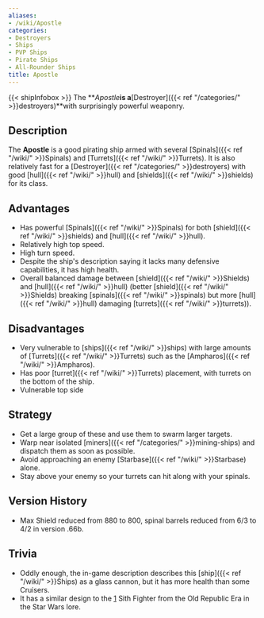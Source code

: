 ```yaml
---
aliases:
- /wiki/Apostle
categories:
- Destroyers
- Ships
- PVP Ships
- Pirate Ships
- All-Rounder Ships
title: Apostle
---
```


{{< shipInfobox >}} The **_Apostle_**is a**[Destroyer]({{< ref "/categories/" >}}destroyers)**with surprisingly powerful weaponry.

## Description

The **Apostle** is a good pirating ship armed with several [Spinals]({{< ref "/wiki/" >}}Spinals) and [Turrets]({{< ref "/wiki/" >}}Turrets). It is also relatively fast for a [Destroyer]({{< ref "/categories/" >}}destroyers) with good [hull]({{< ref "/wiki/" >}}hull) and [shields]({{< ref "/wiki/" >}}shields) for its class.

## Advantages

- Has powerful [Spinals]({{< ref "/wiki/" >}}Spinals) for both [shield]({{< ref "/wiki/" >}}shields) and [hull]({{< ref "/wiki/" >}}hull).
- Relatively high top speed.
- High turn speed.
- Despite the ship's description saying it lacks many defensive capabilities, it has high health.
- Overall balanced damage between [shield]({{< ref "/wiki/" >}}Shields) and [hull]({{< ref "/wiki/" >}}hull) (better [shield]({{< ref "/wiki/" >}}Shields) breaking [spinals]({{< ref "/wiki/" >}}spinals) but more [hull]({{< ref "/wiki/" >}}hull) damaging [turrets]({{< ref "/wiki/" >}}turrets)).

## Disadvantages

- Very vulnerable to [ships]({{< ref "/wiki/" >}}ships) with large amounts of [Turrets]({{< ref "/wiki/" >}}Turrets) such as the [Ampharos]({{< ref "/wiki/" >}}Ampharos).
- Has poor [turret]({{< ref "/wiki/" >}}Turrets) placement, with turrets on the bottom of the ship.
- Vulnerable top side

## Strategy

- Get a large group of these and use them to swarm larger targets.
- Warp near isolated [miners]({{< ref "/categories/" >}}mining-ships) and dispatch them as soon as possible.
- Avoid approaching an enemy [Starbase]({{< ref "/wiki/" >}}Starbase) alone.
- Stay above your enemy so your turrets can hit along with your spinals.

## Version History 

- Max Shield reduced from 880 to 800, spinal barrels reduced from 6/3 to 4/2 in version .66b.

## Trivia

- Oddly enough, the in-game description describes this [ship]({{< ref "/wiki/" >}}Ships) as a glass cannon, but it has more health than some Cruisers.
- It has a similar design to the [1](http://starwars.wikia.com/wiki/Sith_fighter) Sith Fighter from the Old Republic Era in the Star Wars lore.